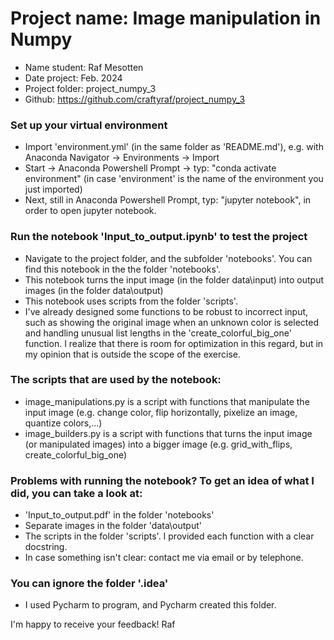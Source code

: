 # Project name: Image manipulation in Numpy
- Name student: Raf Mesotten
- Date project: Feb. 2024
- Project folder: project_numpy_3
- Github: https://github.com/craftyraf/project_numpy_3

### Set up your virtual environment
- Import 'environment.yml' (in the same folder as 'README.md'), e.g. with Anaconda Navigator -> Environments -> Import
- Start -> Anaconda Powershell Prompt -> typ: "conda activate environment" (in case 'environment' is the name of the environment you just imported)
- Next, still in Anaconda Powershell Prompt, typ: "jupyter notebook", in order to open jupyter notebook.

### Run the notebook 'Input_to_output.ipynb' to test the project
- Navigate to the project folder, and the subfolder 'notebooks'. You can find this notebook in the the folder 'notebooks'.
- This notebook turns the input image (in the folder data\input) into output images (in the folder data\output)
- This notebook uses scripts from the folder 'scripts'.
- I've already designed some functions to be robust to incorrect input, such as showing the original image when an unknown color is selected and handling unusual list lengths in the 'create_colorful_big_one' function. I realize that there is room for optimization in this regard, but in my opinion that is outside the scope of the exercise.

### The scripts that are used by the notebook:
- image_manipulations.py is a script with functions that manipulate the input image (e.g. change color, flip horizontally, pixelize an image, quantize colors,...)
- image_builders.py is a script with functions that turns the input image (or manipulated images) into a bigger image (e.g. grid_with_flips, create_colorful_big_one)

### Problems with running the notebook? To get an idea of what I did, you can take a look at:
- 'Input_to_output.pdf' in the folder 'notebooks'
- Separate images in the folder 'data\output'
- The scripts in the folder 'scripts'. I provided each function with a clear docstring.
- In case something isn't clear: contact me via email or by telephone.

### You can ignore the folder '.idea'
- I used Pycharm to program, and Pycharm created this folder.

I'm happy to receive your feedback!
Raf
